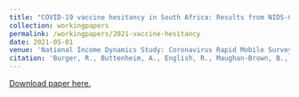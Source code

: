 ```yaml
---
title: "COVID-19 vaccine hesitancy in South Africa: Results from NIDS-CRAM Wave 4"
collection: workingpapers
permalink: /workingpapers/2021-vaccine-hesitancy
date: 2021-05-01
venue: 'National Income Dynamics Study: Coronavirus Rapid Mobile Survey Wave 4 Policy Paper'
citation: 'Burger, R., Buttenheim, A., English, R., Maughan-Brown, B., Köhler, T., and Tameris, M. (2021). COVID-19 vaccine hesitancy in South Africa: Results from NIDS-CRAM Wave 4. National Income Dynamics Study: Coronavirus Rapid Mobile Survey Wave 4 Policy Paper.'
---
```

[Download paper here.](https://cramsurvey.org/wp-content/uploads/2021/05/3.-Burger-R.-Buttenheim-A.-English-R.-Maughan-Brown-B.-Kohler-T.-_-Tameris-M.-2021.-COVID-19-vaccine-hesitancy-in-South-Africa-Results-from-NIDS-CRAM-Wave-4.pdf)



